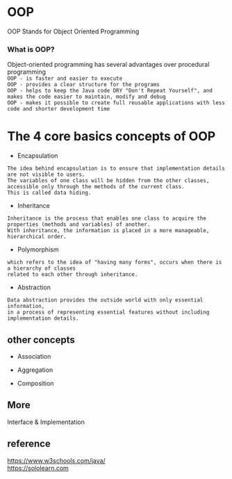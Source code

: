 # OOP
OOP Stands for Object Oriented Programming
### What is OOP?
Object-oriented programming has several advantages over procedural programming
<br>
`OOP - is faster and easier to execute`
<br>
`OOP - provides a clear structure for the programs`
<br>
`OOP - helps to keep the Java code DRY "Don't Repeat Yourself", and makes the code easier to maintain, modify and debug`
<br>
`OOP - makes it possible to create full reusable applications with less code and shorter development time`

# The 4 core basics concepts of OOP
- Encapsulation
```
The idea behind encapsulation is to ensure that implementation details are not visible to users. 
The variables of one class will be hidden from the other classes, accessible only through the methods of the current class. 
This is called data hiding.
```
- Inheritance
```
Inheritance is the process that enables one class to acquire the properties (methods and variables) of another. 
With inheritance, the information is placed in a more manageable, hierarchical order.
```
- Polymorphism
```
which refers to the idea of "having many forms", occurs when there is a hierarchy of classes 
related to each other through inheritance.
```
- Abstraction
```
Data abstraction provides the outside world with only essential information, 
in a process of representing essential features without including implementation details.
```
## other concepts

- Association

- Aggregation

- Composition


## More

Interface & Implementation

## reference

https://www.w3schools.com/java/
<br>
https://sololearn.com
